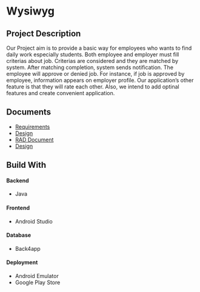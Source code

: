 # Wysiwyg
## Project Description
Our Project aim is to provide a basic way for employees who wants to find daily work especially students. Both employee and employer must fill criterias about job. Criterias are considered and they are matched by system. After matching completion, system sends notification. The employee will approve or denied job. For instance, if job is approved by employee, information appears on employer profile. Our application’s other feature is that they will rate each other. Also, we intend to add optinal features and create convenient application.

## Documents
* [Requirements](https://github.com/furkankaradas/Wysiwyg/wiki/Requirements)
* [Design](https://github.com/furkankaradas/Wysiwyg/wiki/Design)
* [RAD Document](https://github.com/furkankaradas/Wysiwyg/wiki/RAD-Document)
* [Design](https://github.com/furkankaradas/Wysiwyg/wiki/System-Design-Document)

## Build With
#### Backend
* Java
#### Frontend
* Android Studio
#### Database
* Back4app
#### Deployment
* Android Emulator
* Google Play Store
